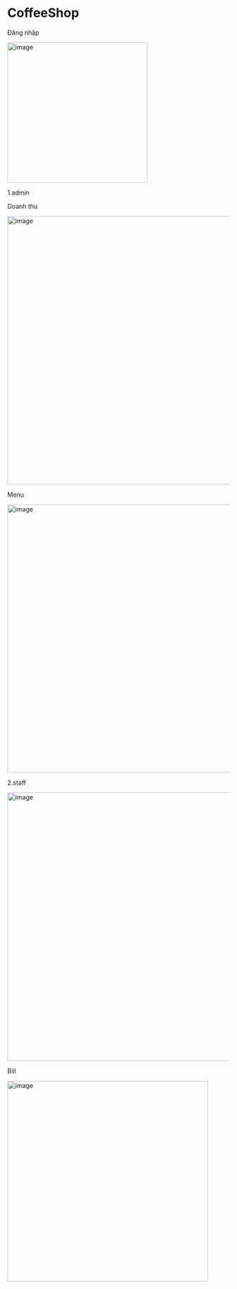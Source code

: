 # CoffeeShop
Đăng nhập

<img width="318" alt="image" src="https://github.com/thuha25/CoffeeShop/assets/115072717/eb2ec8a3-1249-4330-b4a4-047a9c9f1830">

1.admin

Doanh thu

<img width="609" alt="image" src="https://github.com/thuha25/CoffeeShop/assets/115072717/82a76ca3-6123-4147-9681-c13dcb8defa2">

Menu

<img width="608" alt="image" src="https://github.com/thuha25/CoffeeShop/assets/115072717/40df6b9a-e702-4c60-a678-399984dbcfe7">

2.staff

<img width="609" alt="image" src="https://github.com/thuha25/CoffeeShop/assets/115072717/2c4b58ea-1bca-417c-85eb-abd284a581bb">

Bill

<img width="455" alt="image" src="https://github.com/thuha25/CoffeeShop/assets/115072717/31f9a03a-2601-4e4f-b121-b4c0b98f6bb8">





